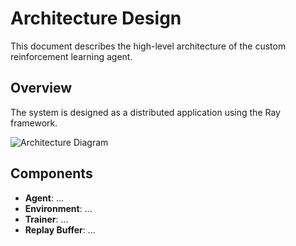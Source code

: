# Architecture Design

This document describes the high-level architecture of the custom reinforcement learning agent.

## Overview

The system is designed as a distributed application using the Ray framework.

![Architecture Diagram](placeholder.png)

## Components

-   **Agent**: ...
-   **Environment**: ...
-   **Trainer**: ...
-   **Replay Buffer**: ...
